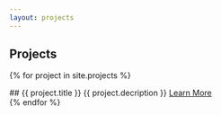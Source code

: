 ```yaml
---
layout: projects
---
```


## Projects

{% for project in site.projects %}
<div class="slab">
    ## {{ project.title }}
    {{ project.decription }}
    <a href="{{ project.url }}">Learn More</a>
</div>
{% endfor %}

